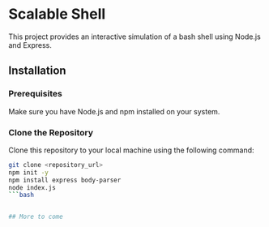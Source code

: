 # Scalable Shell

This project provides an interactive simulation of a bash shell using Node.js and Express.

## Installation

### Prerequisites

Make sure you have Node.js and npm installed on your system.

### Clone the Repository

Clone this repository to your local machine using the following command:

```bash
git clone <repository_url>
npm init -y
npm install express body-parser
node index.js
```bash


## More to come



